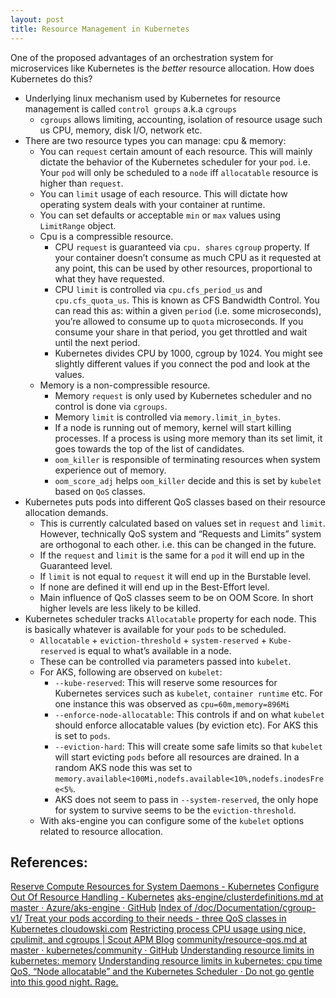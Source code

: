 ```yaml
---
layout: post
title: Resource Management in Kubernetes
---
```


One of the proposed advantages of an orchestration system for microservices like Kubernetes is the _better_ resource allocation.  How does Kubernetes do this?

* Underlying linux mechanism used by Kubernetes for resource management is called `control groups` a.k.a `cgroups`
	* `cgroups` allows limiting, accounting, isolation of resource usage such us CPU, memory, disk I/O, network etc.
* There are two resource types you can manage: cpu & memory:
	* You can `request` certain amount of each resource. This will mainly dictate the behavior of the Kubernetes scheduler for your `pod`. i.e. Your `pod` will only be scheduled to a `node` iff `allocatable` resource is higher than `request`.
	* You can `limit` usage of each resource. This will dictate how operating system deals with your container at runtime.
	* You can set defaults or acceptable `min` or `max` values using `LimitRange` object.
	* Cpu is a compressible resource. 
		* CPU `request` is guaranteed via `cpu. shares` `cgroup` property.  If your container doesn’t  consume as much CPU as it requested at any point, this can be used by other resources, proportional to what they have requested.
		* CPU `limit` is controlled via `cpu.cfs_period_us` and `cpu.cfs_quota_us`.  This is known as CFS Bandwidth Control. You can read this as: within a given `period` (i.e. some microseconds), you’re allowed to consume up to `quota` microseconds. If you consume your share in that period, you get throttled and wait until the next period. 
		* Kubernetes divides CPU by 1000, cgroup by 1024. You might see slightly different values if you connect the pod and look at the values.
	* Memory is a non-compressible resource.
		* Memory `request` is only used by Kubernetes scheduler and no control is done via `cgroups`.
		* Memory `limit` is controlled via `memory.limit_in_bytes`. 
		* If a node is running out of memory, kernel will start killing processes. If a process is using more memory than its set limit, it goes towards the top of the list of candidates.
		* `oom_killer` is responsible of terminating resources when system experience out of memory.
		* `oom_score_adj` helps `oom_killer` decide and this is set by `kubelet` based on `QoS` classes.
* Kubernetes puts pods into different QoS classes based on their resource allocation demands.
	* This is currently calculated based on values set in `request` and `limit`. However, technically QoS system and “Requests and Limits” system are orthogonal to each other. i.e. this can be changed in the future. 
	* If the `request` and `limit` is the same for a `pod` it will end up in the Guaranteed level.
	* If `limit` is not equal to `request` it will end up in the Burstable level.
	* If none are defined it will end up in the Best-Effort level.
	* Main influence of QoS classes seem to be on OOM Score. In short higher levels are less likely to be killed.
* Kubernetes scheduler tracks `Allocatable` property for each node. This is basically whatever is available for your `pods` to be scheduled.
	* `Allocatable` + `eviction-threshold` + `system-reserved` + `Kube-reserved` is equal to what’s available in a node.
	* These can be controlled via parameters passed into `kubelet`.
	* For AKS, following are observed on `kubelet`:
		* `--kube-reserved`: This will reserve some resources for Kubernetes services such as `kubelet`, `container runtime` etc. For one instance this was observed as `cpu=60m,memory=896Mi` 
		* `--enforce-node-allocatable`: This controls if and on what `kubelet` should enforce allocatable values (by eviction etc).  For AKS this is set to `pods`.
		* `--eviction-hard`: This will create some safe limits so that `kubelet` will start evicting `pods` before all resources are drained. In a random AKS node this was set to `memory.available<100Mi,nodefs.available<10%,nodefs.inodesFree<5%`.
		* AKS does not seem to pass in `--system-reserved`, the only hope for system to survive seems to be the `eviction-threshold`.
	* With aks-engine you can configure some of the `kubelet` options related to resource allocation.

## References:
[Reserve Compute Resources for System Daemons - Kubernetes](https://kubernetes.io/docs/tasks/administer-cluster/reserve-compute-resources/)
[Configure Out Of Resource Handling - Kubernetes](https://kubernetes.io/docs/tasks/administer-cluster/out-of-resource/#eviction-policy)
[aks-engine/clusterdefinitions.md at master · Azure/aks-engine · GitHub](https://github.com/Azure/aks-engine/blob/master/docs/topics/clusterdefinitions.md)
[Index of /doc/Documentation/cgroup-v1/](https://www.kernel.org/doc/Documentation/cgroup-v1/)
[Treat your pods according to their needs - three QoS classes in Kubernetes  cloudowski.com](https://cloudowski.com/articles/three-qos-classes-in-kubernetes/)
[Restricting process CPU usage using nice, cpulimit, and cgroups | Scout APM Blog](https://scoutapp.com/blog/restricting-process-cpu-usage-using-nice-cpulimit-and-cgroups)
[community/resource-qos.md at master · kubernetes/community · GitHub](https://github.com/kubernetes/community/blob/master/contributors/design-proposals/node/resource-qos.md#oom-score-configuration-at-the-nodes)
[Understanding resource limits in kubernetes: memory](https://medium.com/@betz.mark/understanding-resource-limits-in-kubernetes-memory-6b41e9a955f9)
[Understanding resource limits in kubernetes: cpu time](https://medium.com/@betz.mark/understanding-resource-limits-in-kubernetes-cpu-time-9eff74d3161b)
[QoS, “Node allocatable” and the Kubernetes Scheduler · Do not go gentle into this good night. Rage.](https://www.mgasch.com/post/sched-reconcile/)

